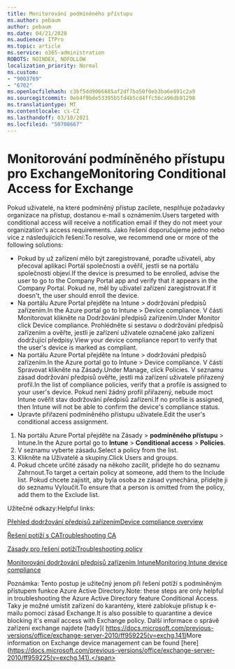 ```yaml
---
title: Monitorování podmíněného přístupu
ms.author: pebaum
author: pebaum
ms.date: 04/21/2020
ms.audience: ITPro
ms.topic: article
ms.service: o365-administration
ROBOTS: NOINDEX, NOFOLLOW
localization_priority: Normal
ms.custom:
- "9003769"
- "6702"
ms.openlocfilehash: c3bf5dd9066685af2df7ba50f0eb3ba6e891c2a9
ms.sourcegitcommit: 0eb4f9bde53395b5fd4b5cd4ffc56ca96db91298
ms.translationtype: MT
ms.contentlocale: cs-CZ
ms.lasthandoff: 03/10/2021
ms.locfileid: "50708667"
---
```

# <a name="monitoring-conditional-access-for-exchange"></a><span data-ttu-id="9fd89-102">Monitorování podmíněného přístupu pro Exchange</span><span class="sxs-lookup"><span data-stu-id="9fd89-102">Monitoring Conditional Access for Exchange</span></span>

<span data-ttu-id="9fd89-103">Pokud uživatelé, na které podmíněný přístup zacílete, nesplňuje požadavky organizace na přístup, dostanou e-mail s oznámením.</span><span class="sxs-lookup"><span data-stu-id="9fd89-103">Users targeted with conditional access will receive a notification email if they do not meet your organization's access requirements.</span></span> <span data-ttu-id="9fd89-104">Jako řešení doporučujeme jedno nebo více z následujících řešení:</span><span class="sxs-lookup"><span data-stu-id="9fd89-104">To resolve, we recommend one or more of the following solutions:</span></span>

- <span data-ttu-id="9fd89-105">Pokud by už zařízení mělo být zaregistrované, poraďte uživateli, aby přecoval aplikaci Portál společnosti a ověřil, jestli se na portálu společnosti objeví.</span><span class="sxs-lookup"><span data-stu-id="9fd89-105">If the device is presumed to be enrolled, advise the user to go to the Company Portal app and verify that it appears in the Company Portal.</span></span> <span data-ttu-id="9fd89-106">Pokud ne, měl by uživatel zařízení zaregistrovat.</span><span class="sxs-lookup"><span data-stu-id="9fd89-106">If it doesn't, the user should enroll the device.</span></span>
- <span data-ttu-id="9fd89-107">Na portálu Azure Portal přejděte na Intune > dodržování předpisů zařízením.</span><span class="sxs-lookup"><span data-stu-id="9fd89-107">In the Azure portal go to Intune > Device compliance.</span></span> <span data-ttu-id="9fd89-108">V části Monitorovat klikněte na Dodržování předpisů zařízením.</span><span class="sxs-lookup"><span data-stu-id="9fd89-108">Under Monitor click Device compliance.</span></span> <span data-ttu-id="9fd89-109">Prohlédněte si sestavu o dodržování předpisů zařízením a ověřte, jestli je zařízení uživatele označené jako zařízení dodržující předpisy.</span><span class="sxs-lookup"><span data-stu-id="9fd89-109">View your device compliance report to verify that the user's device is marked as compliant.</span></span>
- <span data-ttu-id="9fd89-110">Na portálu Azure Portal přejděte na Intune > dodržování předpisů zařízením.</span><span class="sxs-lookup"><span data-stu-id="9fd89-110">In the Azure portal go to Intune > Device compliance.</span></span> <span data-ttu-id="9fd89-111">V části Spravovat klikněte na Zásady.</span><span class="sxs-lookup"><span data-stu-id="9fd89-111">Under Manage, click Policies.</span></span> <span data-ttu-id="9fd89-112">V seznamu zásad dodržování předpisů ověřte, jestli má zařízení uživatele přiřazený profil.</span><span class="sxs-lookup"><span data-stu-id="9fd89-112">In the list of compliance policies, verify that a profile is assigned to your user's device.</span></span> <span data-ttu-id="9fd89-113">Pokud není žádný profil přiřazený, nebude moct Intune ověřit stav dodržování předpisů zařízení.</span><span class="sxs-lookup"><span data-stu-id="9fd89-113">If no profile is assigned, then Intune will not be able to confirm the device's compliance status.</span></span>
- <span data-ttu-id="9fd89-114">Upravte přiřazení podmíněného přístupu uživatele.</span><span class="sxs-lookup"><span data-stu-id="9fd89-114">Edit the user's conditional access assignment.</span></span>

1. <span data-ttu-id="9fd89-115">Na portálu Azure Portal přejděte na Zásady  >  **podmíněného přístupu**  >  Intune.</span><span class="sxs-lookup"><span data-stu-id="9fd89-115">In the Azure portal go to **Intune** > **Conditional access** > **Policies**.</span></span>
2. <span data-ttu-id="9fd89-116">V seznamu vyberte zásadu.</span><span class="sxs-lookup"><span data-stu-id="9fd89-116">Select a policy from the list.</span></span>
3. <span data-ttu-id="9fd89-117">Klikněte na Uživatelé a skupiny.</span><span class="sxs-lookup"><span data-stu-id="9fd89-117">Click Users and groups.</span></span>
4. <span data-ttu-id="9fd89-118">Pokud chcete určité zásady na někoho zacílit, přidejte ho do seznamu Zahrnout.</span><span class="sxs-lookup"><span data-stu-id="9fd89-118">To target a certain policy at someone, add them to the Include list.</span></span> <span data-ttu-id="9fd89-119">Pokud chcete zajistit, aby byla osoba ze zásad vynechána, přidejte ji do seznamu Vyloučit.</span><span class="sxs-lookup"><span data-stu-id="9fd89-119">To ensure that a person is omitted from the policy, add them to the Exclude list.</span></span>

<span data-ttu-id="9fd89-120">Užitečné odkazy:</span><span class="sxs-lookup"><span data-stu-id="9fd89-120">Helpful links:</span></span>

[<span data-ttu-id="9fd89-121">Přehled dodržování předpisů zařízením</span><span class="sxs-lookup"><span data-stu-id="9fd89-121">Device compliance overview</span></span>](https://docs.microsoft.com/intune/device-compliance-get-started)

[<span data-ttu-id="9fd89-122">Řešení potíží s CA</span><span class="sxs-lookup"><span data-stu-id="9fd89-122">Troubleshooting CA</span></span>](https://docs.microsoft.com/intune/troubleshoot-conditional-access)

[<span data-ttu-id="9fd89-123">Zásady pro řešení potíží</span><span class="sxs-lookup"><span data-stu-id="9fd89-123">Troubleshooting policy</span></span>](https://docs.microsoft.com/troubleshoot/mem/intune/troubleshoot-policies-in-microsoft-intune)

[<span data-ttu-id="9fd89-124">Monitorování dodržování předpisů zařízením Intune</span><span class="sxs-lookup"><span data-stu-id="9fd89-124">Monitoring Intune device compliance</span></span>](https://docs.microsoft.com/intune/compliance-policy-monitor)

<span data-ttu-id="9fd89-125">Poznámka: Tento postup je užitečný jenom při řešení potíží s podmíněným přístupem funkce Azure Active Directory.</span><span class="sxs-lookup"><span data-stu-id="9fd89-125">Note: these steps are only helpful in troubleshooting the Azure Active Directory feature Conditional Access.</span></span> <span data-ttu-id="9fd89-126">Taky je možné umístit zařízení do karantény, které zablokuje přístup k e-mailu pomocí zásad Exchange.</span><span class="sxs-lookup"><span data-stu-id="9fd89-126">It is also possible to quarantine a device blocking it's email access with Exchange policy.</span></span> <span data-ttu-id="9fd89-127">Další informace o správě zařízení exchange najdete [tady]( https://docs.microsoft.com/previous-versions/office/exchange-server-2010/ff959225(v=exchg.141)</span><span class="sxs-lookup"><span data-stu-id="9fd89-127">More information on Exchange device management can be found [here](https://docs.microsoft.com/previous-versions/office/exchange-server-2010/ff959225(v=exchg.141).</span></span>
